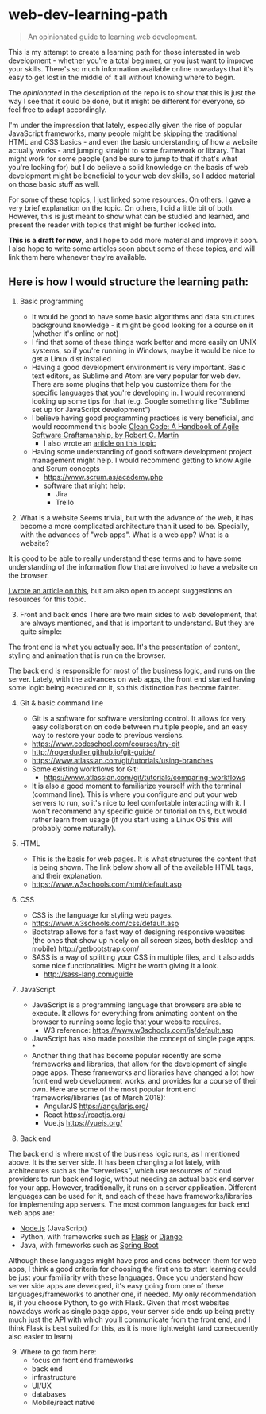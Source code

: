 # web-dev-learning-path
> An opinionated guide to learning web development.

This is my attempt to create a learning path for those interested in web development - whether you're a total beginner, or you just want to improve your skills. There's so much information available online nowadays that it's easy to get lost in the middle of it all without knowing where to begin.

The *opinionated* in the description of the repo is to show that this is just the way I see that it could be done, but it might be different for everyone, so feel free to adapt accordingly.

I'm under the impression that lately, especially given the rise of popular JavaScript frameworks, many people might be skipping the traditional HTML and CSS basics - and even the basic understanding of how a website actually works - and jumping straight to some framework or library. That might work for some people (and be sure to jump to that if that's what you're looking for) but I do believe a solid knowledge on the basis of web development might be beneficial to your web dev skills, so I added material on those basic stuff as well.

For some of these topics, I just linked some resources. On others, I gave a very brief explanation on the topic. On others, I did a little bit of both. However, this is just meant to show what can be studied and learned, and present the reader with topics that might be further looked into.

**This is a draft for now**, and I hope to add more material and improve it soon. I also hope to write some articles soon about some of these topics, and will link them here whenever they're available.

## Here is how I would structure the learning path:

1. Basic programming
    * It would be good to have some basic algorithms and data structures background knowledge - it might be good looking for a course on it (whether it's online or not)
    * I find that some of these things work better and more easily on UNIX systems, so if you're running in Windows, maybe it would be nice to get a Linux dist installed
    * Having a good development environment is very important. Basic text editors, as Sublime and Atom are very popular for web dev. There are some plugins that help you customize them for the specific languages that you're developing in. I would recommend looking up some tips for that (e.g. Google something like "Sublime set up for JavaScript development")
    * I believe having good programming practices is very beneficial, and would recommend this book: [Clean Code: A Handbook of Agile Software Craftsmanship, by Robert C. Martin](https://www.amazon.com/Clean-Code-Handbook-Software-Craftsmanship-ebook/dp/B001GSTOAM)
        * I also wrote an [article on this topic]()
    * Having some understanding of good software development project management might help. I would recommend getting to know Agile and Scrum concepts
        * https://www.scrum.as/academy.php
        * software that might help:
            * Jira
            * Trello


2. What is a website
Seems trivial, but with the advance of the web, it has become a more complicated architecture than it used to be. Specially, with the advances of "web apps". What is a web app? What is a website? 

It is good to be able to really understand these terms and to have some understanding of the information flow that are involved to have a website on the browser.

[I wrote an article on this](), but am also open to accept suggestions on resources for this topic.

3. Front and back ends
There are two main sides to web development, that are always mentioned, and that is important to understand. But they are quite simple:

The front end is what you actually see. It's the presentation of content, styling and animation that is run on the browser.

The back end is responsible for most of the business logic, and runs on the server. Lately, with the advances on web apps, the front end started having some logic being executed on it, so this distinction has become fainter. 

4. Git & basic command line
   * Git is a software for software versioning control. It allows for very easy collaboration on code between multiple people, and an easy way to restore your code to previous versions.
    * https://www.codeschool.com/courses/try-git
    * http://rogerdudler.github.io/git-guide/
    * https://www.atlassian.com/git/tutorials/using-branches
    * Some existing workflows for Git:
        * https://www.atlassian.com/git/tutorials/comparing-workflows
   * It is also a good moment to familiarize yourself with the terminal (command line). This is where you configure and put your web servers to run, so it's nice to feel comfortable interacting with it. I won't recommend any specific guide or tutorial on this, but would rather learn from usage (if you start using a Linux OS this will probably come naturally).

5. HTML
   * This is the basis for web pages. It is what structures the content that is being shown. The link below show all of the available HTML tags, and their explanation.
   * https://www.w3schools.com/html/default.asp

6. CSS
   * CSS is the language for styling web pages.
    * https://www.w3schools.com/css/default.asp
    * Bootstrap allows for a fast way of designing responsive websites (the ones that show up nicely on all screen sizes, both desktop and mobile) http://getbootstrap.com/
    * SASS is a way of splitting your CSS in multiple files, and it also adds some nice functionalities. Might be worth giving it a look.
        * http://sass-lang.com/guide

7. JavaScript
   * JavaScript is a programming language that browsers are able to execute. It allows for everything from animating content on the browser to running some logic that your website requires.
      * W3 reference: https://www.w3schools.com/js/default.asp
   * JavaScript has also made possible the concept of single page apps. 
      *
   * Another thing that has become popular recently are some frameworks and libraries, that allow for the development of single page apps. These frameworks and libraries have changed a lot how front end web development works, and provides for a course of their own. Here are some of the most popular front end frameworks/libraries (as of March 2018):
      * AngularJS https://angularjs.org/
      * React https://reactjs.org/
      * Vue.js https://vuejs.org/

8. Back end

The back end is where most of the business logic runs, as I mentioned above. It is the server side. It has been changing a lot lately, with architecures such as the "serverless", which use resources of cloud providers to run back end logic, without needing an actual back end server for your app. However, traditionally, it runs on a server application. Different languages can be used for it, and each of these have frameworks/libraries for implementing app servers. The most common languages for back end web apps are:
- [Node.js](https://nodejs.org/en/) (JavaScript)
- Python, with frameworks such as [Flask](http://flask.pocoo.org/) or [Django](https://www.djangoproject.com/)
- Java, with frmeworks such as [Spring Boot](https://spring.io/projects/spring-boot)

Although these languages might have pros and cons between them for web apps, I think a good criteria for choosing the first one to start learning could be just your familiarity with these languages. Once you understand how server side apps are developed, it's easy going from one of these languages/frameworks to another one, if needed. My only recommendation is, if you choose Python, to go with Flask. Given that most websites nowadays work as single page apps, your server side ends up being pretty much just the API with which you'll communicate from the front end, and I think Flask is best suited for this, as it is more lightweight (and consequently also easier to learn)

9. Where to go from here:
    * focus on front end frameworks
    * back end 
    * infrastructure
    * UI/UX
    * databases
    * Mobile/react native 
